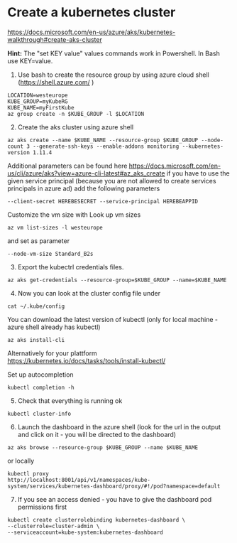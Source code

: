 # Create a kubernetes cluster
https://docs.microsoft.com/en-us/azure/aks/kubernetes-walkthrough#create-aks-cluster

**Hint:** The "set KEY value" values commands work in Powershell. In Bash use KEY=value.

1. Use bash to create the resource group by using azure cloud shell (https://shell.azure.com/ )
```
LOCATION=westeurope
KUBE_GROUP=myKubeRG
KUBE_NAME=myFirstKube
az group create -n $KUBE_GROUP -l $LOCATION
```

2. Create the aks cluster using azure shell
```
az aks create --name $KUBE_NAME --resource-group $KUBE_GROUP --node-count 3 --generate-ssh-keys --enable-addons monitoring --kubernetes-version 1.11.4
```
Additional parameters can be found here https://docs.microsoft.com/en-us/cli/azure/aks?view=azure-cli-latest#az_aks_create
if you have to use the given service principal (because you are not allowed to create services principals in azure ad) add the following parameters
```
--client-secret HEREBESECRET --service-principal HEREBEAPPID
```
Customize the vm size with
Look up vm sizes 
```
az vm list-sizes -l westeurope
```
and set as parameter
```
--node-vm-size Standard_B2s
```

3. Export the kubectrl credentials files. 
```
az aks get-credentials --resource-group=$KUBE_GROUP --name=$KUBE_NAME
```

4. Now you can look at the cluster config file under
```
cat ~/.kube/config
```

You can download the latest version of kubectl (only for local machine - azure shell already has kubectl)
```
az aks install-cli 
```

Alternatively for your plattform
https://kubernetes.io/docs/tasks/tools/install-kubectl/ 

Set up autocompletion
```
kubectl completion -h
```

5. Check that everything is running ok
```
kubectl cluster-info
```

6. Launch the dashboard
in the azure shell (look for the url in the output and click on it - you will be directed to the dashboard)
```
az aks browse --resource-group $KUBE_GROUP --name $KUBE_NAME
```

or locally 

```
kubectl proxy
http://localhost:8001/api/v1/namespaces/kube-system/services/kubernetes-dashboard/proxy/#!/pod?namespace=default 
```

7. If you see an access denied - you have to give the dashboard pod permissions first
```
kubectl create clusterrolebinding kubernetes-dashboard \
--clusterrole=cluster-admin \
--serviceaccount=kube-system:kubernetes-dashboard
```
